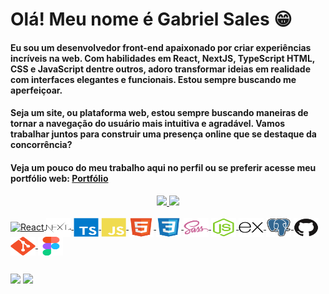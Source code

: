 # Olá! Meu nome é Gabriel Sales 😁

#### Eu sou um desenvolvedor front-end apaixonado por criar experiências incríveis na web. Com habilidades em React, NextJS, TypeScript HTML, CSS e JavaScript dentre outros, adoro transformar ideias em realidade com interfaces elegantes e funcionais. Estou sempre buscando me aperfeiçoar.

#### Seja um site, ou plataforma web, estou sempre buscando maneiras de tornar a navegação do usuário mais intuitiva e agradável. Vamos trabalhar juntos para construir uma presença online que se destaque da concorrência?

#### Veja um pouco do meu trabalho aqui no perfil ou se preferir acesse meu portfólio web: <a target="blank" href="https://sales-gb.github.io/portfolio-sales-gb/">Portfólio</a>

<div align="center">
  <a href="https://github.com/sales-gb">
  <img height="160em" src="https://github-readme-stats.vercel.app/api?username=sales-gb&show_icons=true&theme=midnight-purple&include_all_commits=true&count_private=true"/>
<img height="160em" src="https://github-readme-stats.vercel.app/api/top-langs/?username=sales-gb&layout=compact&langs_count=7&theme=midnight-purple"/>
</div>
<div style="display: inline_block"><br>
  <img align="center" alt="React" height="30" width="40" src="https://cdn.jsdelivr.net/gh/devicons/devicon/icons/react/react-original.svg" />
  <img align="center" alt="Next" height="30" width="40" src="https://github.com/devicons/devicon/blob/master/icons/nextjs/nextjs-original-wordmark.svg" />
  <img align="center" alt="TypeScript" height="30" width="40" src="https://github.com/devicons/devicon/blob/master/icons/typescript/typescript-original.svg" />
  <img align="center" alt="JavaScript" height="30" width="40" src="https://raw.githubusercontent.com/devicons/devicon/master/icons/javascript/javascript-plain.svg">
  <img align="center" alt="HTML" height="30" width="40" src="https://raw.githubusercontent.com/devicons/devicon/master/icons/html5/html5-original.svg">
  <img align="center" alt="CSS" height="30" width="40" src="https://raw.githubusercontent.com/devicons/devicon/master/icons/css3/css3-original.svg">
  <img align="center" alt="SASS" height="30" width="40" src="https://raw.githubusercontent.com/devicons/devicon/master/icons/sass/sass-original.svg">
  <img align="center" alt="NodeJS" height="30" width="40" src="https://github.com/devicons/devicon/blob/master/icons/nodejs/nodejs-original.svg">
  <img align="center" alt="ExpressJS" height="30" width="40" src="https://github.com/devicons/devicon/blob/master/icons/express/express-original.svg">
  <img align="center" alt="PostgreSQL" height="30" width="40" src="https://github.com/devicons/devicon/blob/master/icons/postgresql/postgresql-original.svg">
  <img align="center" alt="GitHub" height="30" width="40" src="https://github.com/devicons/devicon/blob/master/icons/github/github-original.svg" /> 
  <img align="center" alt="Git" height="30" width="40" src="https://github.com/devicons/devicon/blob/master/icons/git/git-original.svg" /> 
  <img align="center" alt="Figma" height="30" width="40" src="https://github.com/devicons/devicon/blob/master/icons/figma/figma-original.svg" />        
</div>

##

<div>
  <a href = "mailto:gabrielsales081@gmail.com"><img src="https://img.shields.io/badge/-Gmail-%23333?style=for-the-badge&logo=gmail&logoColor=white" target="_blank"></a>
  <a href="https://www.linkedin.com/in/gabriel-sales-bezerra" target="_blank"><img src="https://img.shields.io/badge/-LinkedIn-%230077B5?style=for-the-badge&logo=linkedin&logoColor=white" target="_blank"></a> 
</div>
